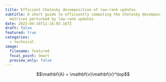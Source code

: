 ```yaml
---
title: Efficient Cholesky decomposition of low-rank updates
subtitle: A short guide to efficiently computing the Cholesky decomposition of
  matrices perturbed by low-rank updates
date: 2023-04-16T11:16:03.167Z
draft: false
featured: true
categories:
  - technical
image:
  filename: featured
  focal_point: Smart
  preview_only: false
---
```



$$\﻿mathbf{A} + \﻿mathbf{v}\﻿mathbf{v}^\top$$